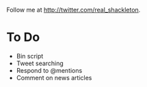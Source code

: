 Follow me at http://twitter.com/real_shackleton.

To Do
=====

* Bin script
* Tweet searching
* Respond to @mentions
* Comment on news articles
